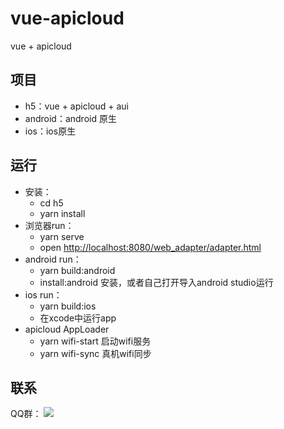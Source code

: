 # vue-apicloud
vue + apicloud

## 项目

* h5：vue + apicloud + aui
* android：android 原生
* ios：ios原生

## 运行

* 安装：
  * cd h5
  * yarn install
* 浏览器run：
  * yarn serve
  * open [http://localhost:8080/web_adapter/adapter.html](http://localhost:8080/web_adapter/adapter.html)
* android run：
  * yarn build:android
  * install:android 安装，或者自己打开导入android studio运行
* ios run：
  * yarn build:ios
  * 在xcode中运行app
* apicloud AppLoader
  * yarn wifi-start 启动wifi服务
  * yarn wifi-sync 真机wifi同步

## 联系

QQ群：
[![](https://pub.idqqimg.com/wpa/images/group.png)](https://shang.qq.com/wpa/qunwpa?idkey=a99bad4e91fd526cc55ca17847462a3c0d49ed6dd90e7cb53f64fc6ae63691c7)